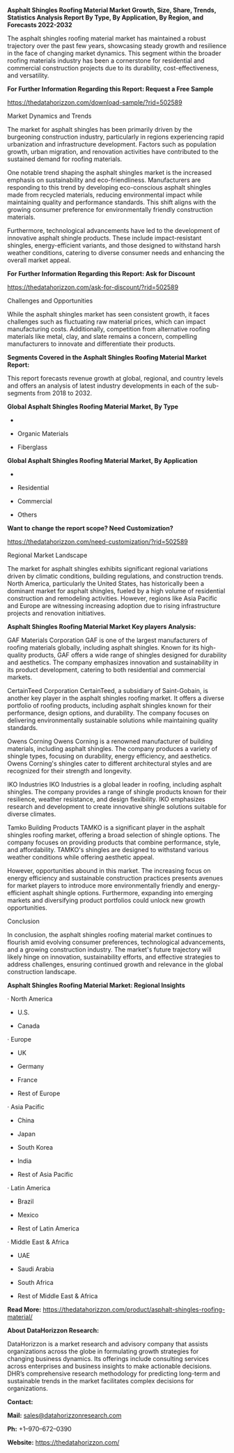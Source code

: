 **Asphalt Shingles Roofing Material Market Growth, Size, Share, Trends,
Statistics Analysis Report By Type, By Application, By Region, and
Forecasts 2022-2032**

The asphalt shingles roofing material market has maintained a robust
trajectory over the past few years, showcasing steady growth and
resilience in the face of changing market dynamics. This segment within
the broader roofing materials industry has been a cornerstone for
residential and commercial construction projects due to its durability,
cost-effectiveness, and versatility.

**For Further Information Regarding this Report: Request a Free Sample**

<https://thedatahorizzon.com/download-sample/?rid=502589>

Market Dynamics and Trends

The market for asphalt shingles has been primarily driven by the
burgeoning construction industry, particularly in regions experiencing
rapid urbanization and infrastructure development. Factors such as
population growth, urban migration, and renovation activities have
contributed to the sustained demand for roofing materials.

One notable trend shaping the asphalt shingles market is the increased
emphasis on sustainability and eco-friendliness. Manufacturers are
responding to this trend by developing eco-conscious asphalt shingles
made from recycled materials, reducing environmental impact while
maintaining quality and performance standards. This shift aligns with
the growing consumer preference for environmentally friendly
construction materials.

Furthermore, technological advancements have led to the development of
innovative asphalt shingle products. These include impact-resistant
shingles, energy-efficient variants, and those designed to withstand
harsh weather conditions, catering to diverse consumer needs and
enhancing the overall market appeal.

**For Further Information Regarding this Report: Ask for Discount**

<https://thedatahorizzon.com/ask-for-discount/?rid=502589>

Challenges and Opportunities

While the asphalt shingles market has seen consistent growth, it faces
challenges such as fluctuating raw material prices, which can impact
manufacturing costs. Additionally, competition from alternative roofing
materials like metal, clay, and slate remains a concern, compelling
manufacturers to innovate and differentiate their products.

**Segments Covered in the Asphalt Shingles Roofing Material Market
Report:**

This report forecasts revenue growth at global, regional, and country
levels and offers an analysis of latest industry developments in each of
the sub-segments from 2018 to 2032.

**Global Asphalt Shingles Roofing Material Market, By Type**

-   

-   Organic Materials

-   Fiberglass

**Global Asphalt Shingles Roofing Material Market, By Application**

-   

-   Residential

-   Commercial

-   Others

**Want to change the report scope? Need Customization?**

<https://thedatahorizzon.com/need-customization/?rid=502589>

Regional Market Landscape

The market for asphalt shingles exhibits significant regional variations
driven by climatic conditions, building regulations, and construction
trends. North America, particularly the United States, has historically
been a dominant market for asphalt shingles, fueled by a high volume of
residential construction and remodeling activities. However, regions
like Asia Pacific and Europe are witnessing increasing adoption due to
rising infrastructure projects and renovation initiatives.

**Asphalt Shingles Roofing Material Market Key players Analysis:**

GAF Materials Corporation GAF is one of the largest manufacturers of
roofing materials globally, including asphalt shingles. Known for its
high-quality products, GAF offers a wide range of shingles designed for
durability and aesthetics. The company emphasizes innovation and
sustainability in its product development, catering to both residential
and commercial markets.

CertainTeed Corporation CertainTeed, a subsidiary of Saint-Gobain, is
another key player in the asphalt shingles roofing market. It offers a
diverse portfolio of roofing products, including asphalt shingles known
for their performance, design options, and durability. The company
focuses on delivering environmentally sustainable solutions while
maintaining quality standards.

Owens Corning Owens Corning is a renowned manufacturer of building
materials, including asphalt shingles. The company produces a variety of
shingle types, focusing on durability, energy efficiency, and
aesthetics. Owens Corning's shingles cater to different architectural
styles and are recognized for their strength and longevity.

IKO Industries IKO Industries is a global leader in roofing, including
asphalt shingles. The company provides a range of shingle products known
for their resilience, weather resistance, and design flexibility. IKO
emphasizes research and development to create innovative shingle
solutions suitable for diverse climates.

Tamko Building Products TAMKO is a significant player in the asphalt
shingles roofing market, offering a broad selection of shingle options.
The company focuses on providing products that combine performance,
style, and affordability. TAMKO's shingles are designed to withstand
various weather conditions while offering aesthetic appeal.

However, opportunities abound in this market. The increasing focus on
energy efficiency and sustainable construction practices presents
avenues for market players to introduce more environmentally friendly
and energy-efficient asphalt shingle options. Furthermore, expanding
into emerging markets and diversifying product portfolios could unlock
new growth opportunities.

Conclusion

In conclusion, the asphalt shingles roofing material market continues to
flourish amid evolving consumer preferences, technological advancements,
and a growing construction industry. The market's future trajectory will
likely hinge on innovation, sustainability efforts, and effective
strategies to address challenges, ensuring continued growth and
relevance in the global construction landscape.

**Asphalt Shingles Roofing Material Market: Regional Insights**

· North America

-   U.S.

-   Canada

· Europe

-   UK

-   Germany

-   France

-   Rest of Europe

· Asia Pacific

-   China

-   Japan

-   South Korea

-   India

-   Rest of Asia Pacific

· Latin America

-   Brazil

-   Mexico

-   Rest of Latin America

· Middle East & Africa

-   UAE

-   Saudi Arabia

-   South Africa

-   Rest of Middle East & Africa

**Read More:**
<https://thedatahorizzon.com/product/asphalt-shingles-roofing-material/>

**About DataHorizzon Research:**

DataHorizzon is a market research and advisory company that assists
organizations across the globe in formulating growth strategies for
changing business dynamics. Its offerings include consulting services
across enterprises and business insights to make actionable decisions.
DHR’s comprehensive research methodology for predicting long-term and
sustainable trends in the market facilitates complex decisions for
organizations.

**Contact:**

**Mail:** <sales@datahorizzonresearch.com>

**Ph:** +1–970–672–0390

**Website:** <https://thedatahorizzon.com/>
